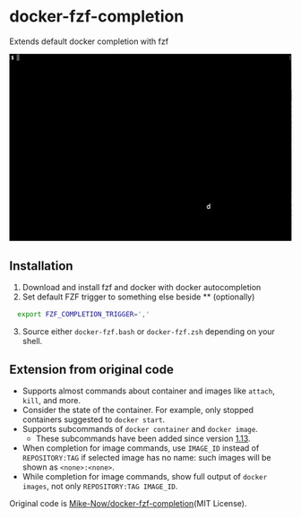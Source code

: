 # docker-fzf-completion
Extends default docker completion with fzf

![screencast](docker-fzf-completion.gif)

## Installation
1. Download and install fzf and docker with docker autocompletion
2. Set default FZF trigger to something else beside ** (optionally)

```bash
  export FZF_COMPLETION_TRIGGER=','
```

3. Source either `docker-fzf.bash` or `docker-fzf.zsh` depending on your shell.

## Extension from original code

* Supports almost commands about container and images like `attach`, `kill`, and more.
* Consider the state of the container. For example, only stopped containers suggested to `docker start`.
* Supports subcommands of `docker container` and `docker image`.
  * These subcommands have been added since version [1.13](https://blog.docker.com/2017/01/whats-new-in-docker-1-13/).
* When completion for image commands, use `IMAGE_ID` instead of `REPOSITORY:TAG` if selected image has no name:
  such images will be shown as `<none>:<none>`.
* While completion for image commands, show full output of `docker images`, not only `REPOSITORY:TAG IMAGE_ID`.

Original code is [Mike-Now/docker-fzf-completion](https://github.com/Mike-Now/docker-fzf-completion)(MIT License).
